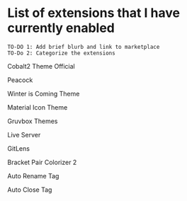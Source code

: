 # List of extensions that I have currently enabled

```
TO-DO 1: Add brief blurb and link to marketplace  
TO-Do 2: Categorize the extensions  
```


Cobalt2 Theme Official

Peacock

Winter is Coming Theme

Material Icon Theme

Gruvbox Themes

Live Server

GitLens

Bracket Pair Colorizer 2

Auto Rename Tag

Auto Close Tag



